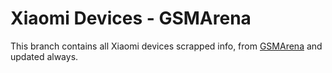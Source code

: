 # Xiaomi Devices - GSMArena
This branch contains all Xiaomi devices scrapped info, from [GSMArena](https://www.gsmarena.com/xiaomi-phones-80.php) and updated always.
